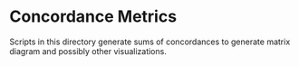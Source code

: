 # Concordance Metrics

Scripts in this directory generate sums of concordances to generate matrix diagram and possibly other visualizations.

